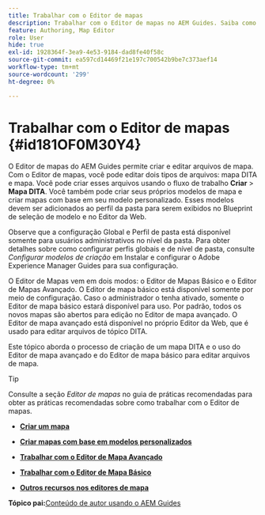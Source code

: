 ```yaml
---
title: Trabalhar com o Editor de mapas
description: Trabalhar com o Editor de mapas no AEM Guides. Saiba como criar e editar um arquivo de mapa no editor de mapa do AEM.
feature: Authoring, Map Editor
role: User
hide: true
exl-id: 1928364f-3ea9-4e53-9184-dad8fe40f58c
source-git-commit: ea597cd14469f21e197c700542b9be7c373aef14
workflow-type: tm+mt
source-wordcount: '299'
ht-degree: 0%

---
```


# Trabalhar com o Editor de mapas {#id181OF0M30Y4}

O Editor de mapas do AEM Guides permite criar e editar arquivos de mapa. Com o Editor de mapas, você pode editar dois tipos de arquivos: mapa DITA e mapa. Você pode criar esses arquivos usando o fluxo de trabalho **Criar** \> **Mapa DITA**. Você também pode criar seus próprios modelos de mapa e criar mapas com base em seu modelo personalizado. Esses modelos devem ser adicionados ao perfil da pasta para serem exibidos no Blueprint de seleção de modelo e no Editor da Web.

Observe que a configuração Global e Perfil de pasta está disponível somente para usuários administrativos no nível da pasta. Para obter detalhes sobre como configurar perfis globais e de nível de pasta, consulte *Configurar modelos de criação* em Instalar e configurar o Adobe Experience Manager Guides para sua configuração.

O Editor de Mapas vem em dois modos: o Editor de Mapas Básico e o Editor de Mapas Avançado. O Editor de mapa básico está disponível somente por meio de configuração. Caso o administrador o tenha ativado, somente o Editor de mapa básico estará disponível para uso. Por padrão, todos os novos mapas são abertos para edição no Editor de mapa avançado. O Editor de mapa avançado está disponível no próprio Editor da Web, que é usado para editar arquivos de tópico DITA.

Este tópico aborda o processo de criação de um mapa DITA e o uso do Editor de mapa avançado e do Editor de mapa básico para editar arquivos de mapa.

>[!TIP]
>
> Consulte a seção *Editor de mapas* no guia de práticas recomendadas para obter as práticas recomendadas sobre como trabalhar com o Editor de mapas.

- **[Criar um mapa](map-editor-create-map.md)**

- **[Criar mapas com base em modelos personalizados](create-maps-customized-templates.md)**

- **[Trabalhar com o Editor de Mapa Avançado](map-editor-advanced-map-editor.md)**

- **[Trabalhar com o Editor de Mapa Básico](map-editor-basic-map-editor.md)**

- **[Outros recursos nos editores de mapa](map-editor-other-features.md)**


**Tópico pai:**&#x200B;[ Conteúdo de autor usando o AEM Guides](authoring-content-xml-doc.md)
